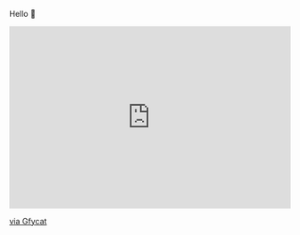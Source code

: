Hello 🤙

<div style='position:relative; padding-bottom:calc(56.25% + 44px)'><iframe src='https://gfycat.com/ifr/LimpingRemoteAsianpiedstarling' frameborder='0' scrolling='no' width='100%' height='100%' style='position:absolute;top:0;left:0;' allowfullscreen></iframe></div><p> <a href="https://gfycat.com/limpingremoteasianpiedstarling">via Gfycat</a></p>
